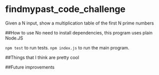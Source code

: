 # findmypast_code_challenge
Given a N input, show a multiplication table of the first N prime numbers

##How to use
No need to install dependencies, this program uses plain Node.JS

`npm test` to run tests.
`npm index.js` to run the main program.

##Things that I think are pretty cool

##Future improvements

